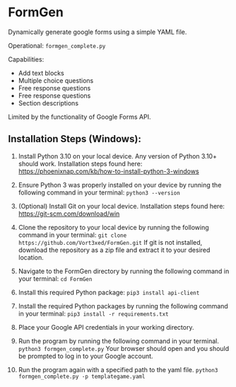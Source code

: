 # FormGen

Dynamically generate google forms using a simple YAML file. 

Operational: `formgen_complete.py`

Capabilities:
- Add text blocks
- Multiple choice questions
- Free response questions
- Free response questions
- Section descriptions

Limited by the functionality of Google Forms API.

## Installation Steps (Windows):

1. Install Python 3.10 on your local device. Any version of Python 3.10+ should work. Installation steps found here: https://phoenixnap.com/kb/how-to-install-python-3-windows

2. Ensure Python 3 was properly installed on your device by running the following command in your terminal: `python3 --version`

3. (Optional) Install Git on your local device. Installation steps found here: https://git-scm.com/download/win

4. Clone the repository to your local device by running the following command in your terminal: `git clone https://github.com/Vort3xed/FormGen.git` If git is not installed, download the repository as a zip file and extract it to your desired location.

5. Navigate to the FormGen directory by running the following command in your terminal: `cd FormGen`

6. Install this required Python package: `pip3 install api-client`

7. Install the required Python packages by running the following command in your terminal: `pip3 install -r requirements.txt`

8. Place your Google API credentials in your working directory.

9. Run the program by running the following command in your terminal. `python3 formgen_complete.py` Your browser should open and you should be prompted to log in to your Google account.

10. Run the program again with a specified path to the yaml file. `python3 formgen_complete.py -p templategame.yaml`
